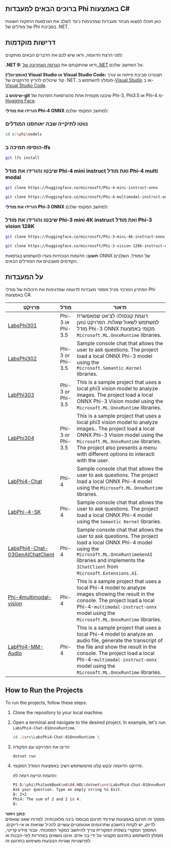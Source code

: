 ## ברוכים הבאים למעבדות Phi באמצעות C#

כאן תוכלו למצוא מבחר מעבדות שמדגימות כיצד לשלב את הגרסאות החזקות השונות של מודלים של Phi בסביבת .NET.

## דרישות מוקדמות

לפני הרצת הדוגמה, ודאו שיש לכם את הדברים הבאים מותקנים:

**.NET 9:** ודאו שהתקנתם את [הגרסה האחרונה של .NET](https://dotnet.microsoft.com/download/dotnet?WT.mc_id=aiml-137032-kinfeylo) על המחשב שלכם.

**(אופציונלי) Visual Studio או Visual Studio Code:** תצטרכו סביבת פיתוח או עורך קוד שיכולים להריץ פרויקטים של .NET. מומלץ להשתמש ב-[Visual Studio](https://visualstudio.microsoft.com?WT.mc_id=aiml-137032-kinfeylo) או ב-[Visual Studio Code](https://code.visualstudio.com?WT.mc_id=aiml-137032-kinfeylo).

**שימוש ב-git** שיבטו מקומית אחת מהגרסאות הזמינות של Phi-3, Phi3.5 או Phi-4 מ-[Hugging Face](https://huggingface.co/collections/lokinfey/phi-4-family-679c6f234061a1ab60f5547c).

**הורידו את מודלי Phi-4 ONNX** למחשב המקומי שלכם:

### נווטו לתיקייה שבה יאוחסנו המודלים

```bash
cd c:\phi\models
```

### הוסיפו תמיכה ב-lfs

```bash
git lfs install 
```

### שיבטו והורידו את מודל Phi-4 mini instruct ואת מודל Phi-4 multi modal

```bash
git clone https://huggingface.co/microsoft/Phi-4-mini-instruct-onnx

git clone https://huggingface.co/microsoft/Phi-4-multimodal-instruct-onnx
```

**הורידו את מודלי Phi-3 ONNX** למחשב המקומי שלכם:

### שיבטו והורידו את מודל Phi-3 mini 4K instruct ואת מודל Phi-3 vision 128K

```bash
git clone https://huggingface.co/microsoft/Phi-3-mini-4k-instruct-onnx

git clone https://huggingface.co/microsoft/Phi-3-vision-128k-instruct-onnx-cpu
```

**חשוב:** הדגמות הנוכחיות נועדו להשתמש בגרסאות ONNX של המודל. השלבים הקודמים משבטים את המודלים הבאים.

## על המעבדות

הפתרון המרכזי מכיל מספר מעבדות לדוגמה שמדגימות את היכולות של מודלי Phi באמצעות C#.

| פרויקט | מודל | תיאור |
| ------------ | -----------| ----------- |
| [LabsPhi301](../../../../../md/04.HOL/dotnet/src/LabsPhi301) | Phi-3 או Phi-3.5 | דוגמת קונסולה לצ'אט שמאפשרת למשתמש לשאול שאלות. הפרויקט טוען מודל Phi-3 ONNX מקומי באמצעות `Microsoft.ML.OnnxRuntime` libraries. |
| [LabsPhi302](../../../../../md/04.HOL/dotnet/src/LabsPhi302) | Phi-3 or Phi-3.5 | Sample console chat that allows the user to ask questions. The project load a local ONNX Phi-3 model using the `Microsoft.Semantic.Kernel` libraries. |
| [LabPhi303](../../../../../md/04.HOL/dotnet/src/LabsPhi303) | Phi-3 or Phi-3.5 | This is a sample project that uses a local phi3 vision model to analyze images. The project load a local ONNX Phi-3 Vision model using the `Microsoft.ML.OnnxRuntime` libraries. |
| [LabPhi304](../../../../../md/04.HOL/dotnet/src/LabsPhi304) | Phi-3 or Phi-3.5 | This is a sample project that uses a local phi3 vision model to analyze images.. The project load a local ONNX Phi-3 Vision model using the `Microsoft.ML.OnnxRuntime` libraries. The project also presents a menu with different options to interacti with the user. | 
| [LabPhi4-Chat](../../../../../md/04.HOL/dotnet/src/LabsPhi4-Chat-01OnnxRuntime) | Phi-4 | Sample console chat that allows the user to ask questions. The project load a local ONNX Phi-4 model using the `Microsoft.ML.OnnxRuntime` libraries. |
| [LabPhi-4-SK](../../../../../md/04.HOL/dotnet/src/LabsPhi4-Chat-02SK) | Phi-4 | Sample console chat that allows the user to ask questions. The project load a local ONNX Phi-4 model using the `Semantic Kernel` libraries. |
| [LabsPhi4-Chat-03GenAIChatClient](../../../../../md/04.HOL/dotnet/src/LabsPhi4-Chat-03GenAIChatClient) | Phi-4 | Sample console chat that allows the user to ask questions. The project load a local ONNX Phi-4 model using the `Microsoft.ML.OnnxRuntimeGenAI` libraries and implements the `IChatClient` from `Microsoft.Extensions.AI`. |
| [Phi-4multimodal-vision](../../../../../md/04.HOL/dotnet/src/LabsPhi4-MultiModal-01Images) | Phi-4 | This is a sample project that uses a local Phi-4 model to analyze images showing the result in the console. The project load a local Phi-4-`multimodal-instruct-onnx` model using the `Microsoft.ML.OnnxRuntime` libraries. |
| [LabPhi4-MM-Audio](../../../../../md/04.HOL/dotnet/src/LabsPhi4-MultiModal-02Audio) | Phi-4 |This is a sample project that uses a local Phi-4 model to analyze an audio file, generate the transcript of the file and show the result in the console. The project load a local Phi-4-`multimodal-instruct-onnx` model using the `Microsoft.ML.OnnxRuntime` libraries. |

## How to Run the Projects

To run the projects, follow these steps:

1. Clone the repository to your local machine.

1. Open a terminal and navigate to the desired project. In example, let's run `LabsPhi4-Chat-01OnnxRuntime`.

    ```bash
    cd .\src\LabsPhi4-Chat-01OnnxRuntime \
    ```

1. הריצו את הפרויקט עם הפקודה

    ```bash
    dotnet run
    ```

1. פרויקט הדוגמה יבקש קלט מהמשתמש וישיב באמצעות המודל המקומי.

   הדגמת הריצה דומה לזו:

   ```bash
   PS D:\phi\PhiCookBook\md\04.HOL\dotnet\src\LabsPhi4-Chat-01OnnxRuntime> dotnet run
   Ask your question. Type an empty string to Exit.
   Q: 2+2
   Phi4: The sum of 2 and 2 is 4.
   Q:
   ```

**כתב ויתור**:  
מסמך זה תורגם באמצעות שירותי תרגום מבוססי בינה מלאכותית. למרות שאנו שואפים לדיוק, יש לקחת בחשבון שתרגומים אוטומטיים עשויים להכיל שגיאות או אי-דיוקים. המסמך המקורי בשפתו המקורית צריך להיחשב כמקור הסמכותי. עבור מידע קריטי, מומלץ להשתמש בתרגום מקצועי על ידי בני אדם. איננו נושאים באחריות לאי-הבנות או לפרשנויות שגויות הנובעות משימוש בתרגום זה.
